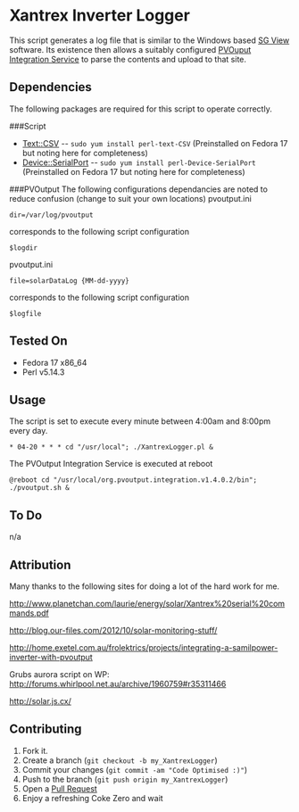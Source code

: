 Xantrex Inverter Logger
=======================

This script generates a log file that is similar to the Windows based [SG View](http://pvoutput.org/help.html#integration) software.
Its existence then allows a suitably configured [PVOuput Integration Service](http://code.google.com/p/pvoutput-integration-service/) to parse the contents and upload to that site.

Dependencies
------------

The following packages are required for this script to operate correctly.

###Script
* [Text::CSV](http://search.cpan.org/~makamaka/Text-CSV-1.21/lib/Text/CSV.pm#DESCRIPTION) -- `sudo yum install perl-text-CSV` (Preinstalled on Fedora 17 but noting here for completeness)
* [Device::SerialPort](http://search.cpan.org/~cook/Device-SerialPort-1.04/SerialPort.pm#DESCRIPTION) -- `sudo yum install perl-Device-SerialPort` (Preinstalled on Fedora 17 but noting here for completeness)

###PVOutput
The following configurations dependancies are noted to reduce confusion (change to suit your own locations)
pvoutput.ini

	dir=/var/log/pvoutput

corresponds to the following script configuration

	$logdir

pvoutput.ini

	file=solarDataLog {MM-dd-yyyy}

corresponds to the following script configuration

	$logfile

Tested On
---------
* Fedora 17 x86_64
* Perl v5.14.3

Usage
-----

The script is set to execute every minute between 4:00am and 8:00pm every day.

	* 04-20 * * * cd "/usr/local"; ./XantrexLogger.pl &

The PVOutput Integration Service is executed at reboot
	
	@reboot cd "/usr/local/org.pvoutput.integration.v1.4.0.2/bin"; ./pvoutput.sh &
	
To Do
-----

n/a

Attribution
-----------

Many thanks to the following sites for doing a lot of the hard work for me.

http://www.planetchan.com/laurie/energy/solar/Xantrex%20serial%20commands.pdf

http://blog.our-files.com/2012/10/solar-monitoring-stuff/

http://home.exetel.com.au/frolektrics/projects/integrating-a-samilpower-inverter-with-pvoutput

Grubs aurora script on WP: http://forums.whirlpool.net.au/archive/1960759#r35311466

http://solar.js.cx/

Contributing
------------

1. Fork it.
2. Create a branch (`git checkout -b my_XantrexLogger`)
3. Commit your changes (`git commit -am "Code Optimised :)"`)
4. Push to the branch (`git push origin my_XantrexLogger`)
5. Open a [Pull Request][1]
6. Enjoy a refreshing Coke Zero and wait

[1]: http://github.com/systemtester/XantrexSGViewLogger/pulls

